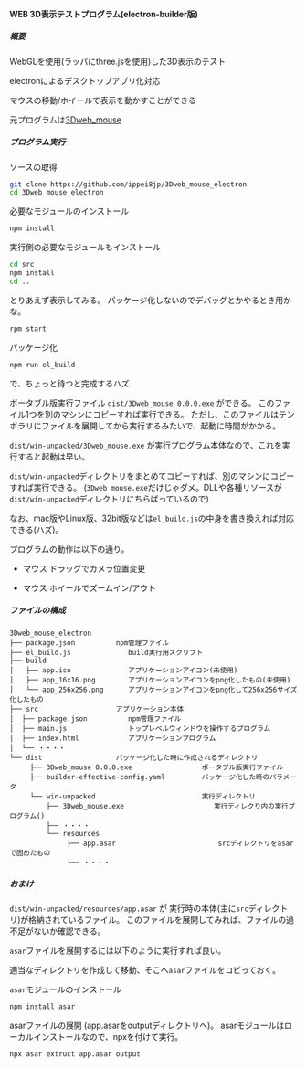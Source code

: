 #### WEB 3D表示テストプログラム(electron-builder版)

##### 概要

WebGLを使用(ラッパにthree.jsを使用)した3D表示のテスト

electronによるデスクトップアプリ化対応

マウスの移動/ホイールで表示を動かすことができる

元プログラムは[3Dweb_mouse](https://github.com/ippei8jp/3Dweb_mouse)


##### プログラム実行

ソースの取得

```bash
git clone https://github.com/ippei8jp/3Dweb_mouse_electron
cd 3Dweb_mouse_electron
```

必要なモジュールのインストール
```bash
npm install
```

実行側の必要なモジュールもインストール
```bash
cd src
npm install
cd ..
```

とりあえず表示してみる。
パッケージ化しないのでデバッグとかやるとき用かな。
```bash
rpm start
```

パッケージ化
```bash
npm run el_build
```

で、ちょっと待つと完成するハズ

ポータブル版実行ファイル `dist/3Dweb_mouse 0.0.0.exe`  ができる。
このファイル1つを別のマシンにコピーすれば実行できる。
ただし、このファイルはテンポラリにファイルを展開してから実行するみたいで、起動に時間がかかる。

`dist/win-unpacked/3Dweb_mouse.exe` が実行プログラム本体なので、これを実行すると起動は早い。

`dist/win-unpacked`ディレクトリをまとめてコピーすれば、別のマシンにコピーすれば実行できる。
(`3Dweb_mouse.exe`だけじゃダメ。DLLや各種リソースが`dist/win-unpacked`ディレクトリにちらばっているので)

なお、mac版やLinux版、32bit版などは`el_build.js`の中身を書き換えれば対応できる(ハズ)。


プログラムの動作は以下の通り。

- マウス ドラッグでカメラ位置変更

- マウス ホイールでズームイン/アウト

##### ファイルの構成

```
3Dweb_mouse_electron
├── package.json          npm管理ファイル
├── el_build.js              build実行用スクリプト
├── build
│   ├── app.ico              アプリケーションアイコン(未使用)
│   ├── app_16x16.png        アプリケーションアイコンをpng化したもの(未使用)
│   └── app_256x256.png      アプリケーションアイコンをpng化して256x256サイズ化したもの
├── src                   アプリケーション本体 
│  ├── package.json          npm管理ファイル
│  ├── main.js               トップレベルウィンドウを操作するプログラム
│  ├── index.html            アプリケーションプログラム
│  └── ・・・・
└── dist                  パッケージ化した時に作成されるディレクトリ
     ├── 3Dweb_mouse 0.0.0.exe                 ポータブル版実行ファイル
     ├── builder-effective-config.yaml         パッケージ化した時のパラメータ
     └── win-unpacked                          実行ディレクトリ
         ├── 3Dweb_mouse.exe                      実行ディレクり内の実行プログラム()
         ├── ・・・・
         └── resources
              ├── app.asar                         srcディレクトリをasarで固めたもの
              └── ・・・・
```

##### おまけ

`dist/win-unpacked/resources/app.asar` が 実行時の本体(主に`src`ディレクトリ)が格納されているファイル。
このファイルを展開してみれば、ファイルの過不足がないか確認できる。

`asar`ファイルを展開するには以下のように実行すれば良い。

適当なディレクトリを作成して移動、そこへ`asar`ファイルをコピっておく。

`asar`モジュールのインストール
```bash
npm install asar
```

asarファイルの展開 (app.asarをoutputディレクトリへ)。
asarモジュールはローカルインストールなので、npxを付けて実行。
```bash
npx asar extruct app.asar output
```
